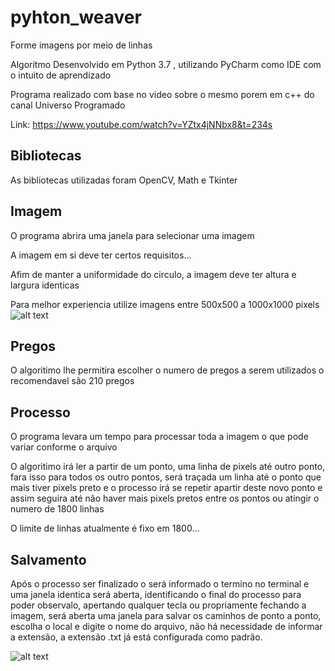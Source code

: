 # pyhton_weaver
Forme imagens por meio de linhas

Algoritmo Desenvolvido em Python 3.7 , utilizando PyCharm como IDE com o intuito de aprendizado

Programa realizado com base no video sobre o mesmo porem em c++ do canal Universo Programado

Link: https://www.youtube.com/watch?v=YZtx4jNNbx8&t=234s

## Bibliotecas
As bibliotecas utilizadas foram OpenCV, Math e Tkinter

## Imagem
O programa abrira uma janela para selecionar uma imagem

A imagem em si deve ter certos requisitos...

Afim de manter a uniformidade do circulo, a imagem deve ter altura e largura identicas

Para melhor experiencia utilize imagens entre 500x500 a 1000x1000 pixels
![alt text](https://github.com/julio-bandeira/pyhton_weaver/blob/master/exemplo.png)

## Pregos
O algoritimo lhe permitira escolher o numero de pregos a serem utilizados o recomendavel são 210 pregos

## Processo
O programa levara um tempo para processar toda a imagem o que pode variar conforme o arquivo

O algoritimo irá ler a partir de um ponto, uma linha de pixels até outro ponto, fara isso para todos os outro pontos, será traçada um linha até o ponto que mais tiver pixels preto e o processo irá se repetir apartir deste novo ponto e assim seguira até não haver mais pixels pretos entre os pontos ou atingir o numero de 1800 linhas

O limite de linhas atualmente é fixo em 1800...

## Salvamento
Após o processo ser finalizado o será informado o termino no terminal e uma janela identica será aberta, identificando o final do processo para poder observalo, apertando qualquer tecla ou propriamente fechando a imagem, será aberta uma janela para salvar os caminhos de ponto a ponto, escolha o local e digite o nome do arquivo, não há necessidade de informar a extensão, a extensão .txt já está configurada como padrão.

![alt text](https://github.com/julio-bandeira/pyhton_weaver/blob/master/demonstration.jpg)

